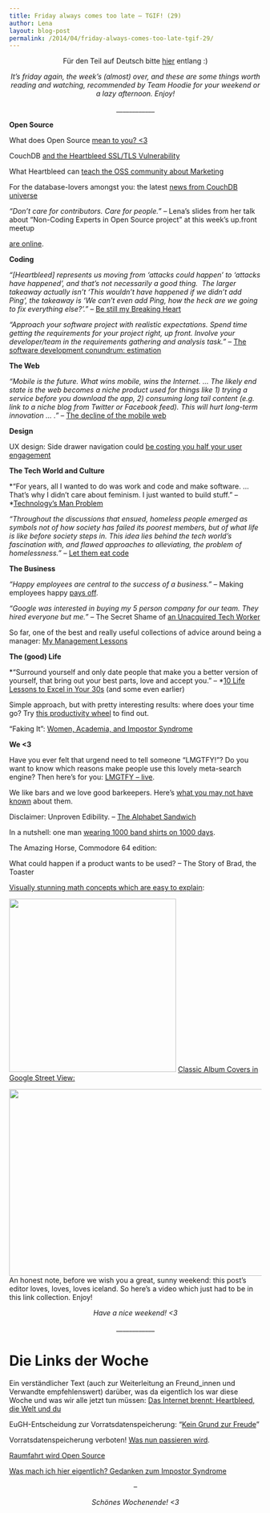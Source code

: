 ```yaml
---
title: Friday always comes too late – TGIF! (29)
author: Lena
layout: blog-post
permalink: /2014/04/friday-always-comes-too-late-tgif-29/
---
```

<p style="text-align: center;">
  Für den Teil auf Deutsch bitte <a href="#deutsch">hier</a> entlang :)
</p>

<p style="text-align: center;">
  <em>It’s friday again, the week’s (almost) over, and these are some things worth reading and watching, recommended by Team Hoodie for your weekend or a lazy afternoon. Enjoy!</em>
</p>

<p style="text-align: center;">
  ____________
</p>

**Open Source**

What does Open Source [mean to you? <3][1]

CouchDB [and the Heartbleed SSL/TLS Vulnerability][2]

What Heartbleed can [teach the OSS community about Marketing][3]

For the database-lovers amongst you: the latest [news from CouchDB universe][2]

*&#8220;Don&#8217;t care for contributors. Care for people.&#8221;* – Lena&#8217;s slides from her talk about &#8220;Non-Coding Experts in Open Source project&#8221;<!--more--> at this week&#8217;s up.front meetup

[are online][4].

**Coding**

*&#8220;[Heartbleed] represents us moving from &#8216;attacks could happen&#8217; to &#8216;attacks have happened&#8217;, and that’s not necessarily a good thing.  The larger takeaway actually isn’t &#8216;This wouldn’t have happened if we didn’t add Ping&#8217;, the takeaway is &#8216;We can’t even add Ping, how the heck are we going to fix everything else?&#8217;.&#8221;* – [Be still my Breaking Heart][5]

*&#8220;Approach your software project with realistic expectations. Spend time getting the requirements for your project right, up front. Involve your developer/team in the requirements gathering and analysis task.&#8221;* – [The software development conundrum: estimation][6]

**The Web**

*&#8220;Mobile is the future. What wins mobile, wins the Internet. … The likely end state is the web becomes a niche product used for things like 1) trying a service before you download the app, 2) consuming long tail content (e.g. link to a niche blog from Twitter or Facebook feed). This will hurt long-term innovation … .&#8221;* – [The decline of the mobile web][7]

**Design**

<p itemprop="headline">
  UX design: Side drawer navigation could <a href="http://thenextweb.com/dd/2014/04/08/ux-designers-side-drawer-navigation-costing-half-user-engagement/">be costing you half your user engagement</a>
</p>

**The Tech World and Culture**

*&#8220;For years, all I wanted to do was work and code and make software. … That’s why I didn’t care about feminism. I just wanted to build stuff.&#8221; – *[Technology&#8217;s Man Problem][8]

*&#8220;Throughout the discussions that ensued, homeless people emerged as symbols not of how society has failed its poorest members, but of what life is like before society steps in. This idea lies behind the tech world’s fascination with, and flawed approaches to alleviating, the problem of homelessness.&#8221; –* [Let them eat code][9]

**The Business**

*&#8220;Happy employees are central to the success of a business.&#8221;* – Making employees happy [pays off][10].

*&#8220;Google was interested in buying my 5 person company for our team. They hired everyone but me.&#8221;* – The Secret Shame of [an Unacquired Tech Worker][11]

So far, one of the best and really useful collections of advice around being a manager: [My Management Lessons][12]

**The (good) Life**

*&#8220;Surround yourself and only date people that make you a better version of yourself, that bring out your best parts, love and accept you.&#8221; – *[10 Life Lessons to Excel in Your 30s][13] (and some even earlier)

Simple approach, but with pretty interesting results: where does your time go? Try [this productivity wheel][14] to find out.

&#8220;Faking It&#8221;: [Women, Academia, and Impostor Syndrome][15]

**We <3**

Have you ever felt that urgend need to tell someone &#8220;LMGTFY!&#8221;? Do you want to know which reasons make people use this lovely meta-search engine? Then here&#8217;s for you: [LMGTFY &#8211; live][16].

We like bars and we love good barkeepers. Here&#8217;s [what you may not have known][17] about them.

Disclaimer: Unproven Edibility. – [The Alphabet Sandwich][18]

In a nutshell: one man [wearing 1000 band shirts on 1000 days][19].

The Amazing Horse, Commodore 64 edition:



What could happen if a product wants to be used? – The Story of Brad, the Toaster



[Visually stunning math concepts which are easy to explain][20]:

<a href="http://i.stack.imgur.com/D8f8Z.gif" rel="lightbox[1369]" title="Friday always comes too late – TGIF! (29)"><img class="alignnone" alt="" src="http://i.stack.imgur.com/D8f8Z.gif" width="333" height="345" /></a>
[Classic Album Covers in Google Street View:][21]

<a href="http://static.guim.co.uk/sys-images/Guardian/Pix/pictures/2014/4/3/1396538989374/df231e68-7eeb-496d-8214-edb498b01c9e-620x372.jpeg" rel="lightbox[1369]" title="Friday always comes too late – TGIF! (29)"><img class="alignnone" alt="" src="http://static.guim.co.uk/sys-images/Guardian/Pix/pictures/2014/4/3/1396538989374/df231e68-7eeb-496d-8214-edb498b01c9e-620x372.jpeg" width="620" height="372" /></a>
An honest note, before we wish you a great, sunny weekend: this post&#8217;s editor loves, loves, loves iceland. So here&#8217;s a video which just had to be in this link collection. Enjoy!



<p style="text-align: center;">
  <em>Have a nice weekend! <3</em>
</p>

<p style="text-align: center;">
  ____________
</p>

# <a id="deutsch"></a>Die Links der Woche

Ein verständlicher Text (auch zur Weiterleitung an Freund_innen und Verwandte empfehlenswert) darüber, was da eigentlich los war diese Woche und was wir alle jetzt tun müssen: [Das Internet brennt: Heartbleed, die Welt und du][22]

EuGH-Entscheidung zur Vorratsdatenspeicherung: &#8220;[Kein Grund zur Freude][23]&#8221;

Vorratsdatenspeicherung verboten! [Was nun passieren wird][24].

[Raumfahrt wird Open Source][25]

[Was mach ich hier eigentlich? Gedanken zum Impostor Syndrome][26]

<p style="text-align: center;">
  –
</p>

<p style="text-align: center;">
  <em>Schönes Wochenende! <3</em>
</p>

 [1]: https://github.com/nickdesaulniers/What-Open-Source-Means-To-Me
 [2]: https://blogs.apache.org/couchdb/entry/couchdb_and_the_heartbleed_ssl
 [3]: http://www.kalzumeus.com/2014/04/09/what-heartbleed-can-teach-the-oss-community-about-marketing/
 [4]: https://speakerdeck.com/ffffux/confessions-of-an-alien-attracting-non-coding-experts-to-your-open-source-project-1
 [5]: http://dankaminsky.com/2014/04/10/heartbleed/
 [6]: http://bob.yexley.net/the-software-development-conundrum-estimation/
 [7]: http://cdixon.org/2014/04/07/the-decline-of-the-mobile-web/
 [8]: http://mobile.nytimes.com/2014/04/06/technology/technologys-man-problem.html?referrer=
 [9]: http://www.dissentmagazine.org/article/let-them-eat-code
 [10]: http://read.feedly.com/html?url=http%3A%2F%2Fm.entrepreneur.com%2Farticle%2F232702&theme=white
 [11]: http://nymag.com/daily/intelligencer/2014/04/secret-shame-of-an-unacquired-techie.html
 [12]: http://firstround.com/article/My-Management-Lessons-from-Three-Failed-Startups-Google-Apple-Dropbox-Twitter-and-Square
 [13]: http://markmanson.net/10-life-lessons-excel-30s
 [14]: http://www.womenyoushouldknow.net/time-go-use-wheel-productivity-find/
 [15]: https://chroniclevitae.com/news/412-faking-it-women-academia-and-impostor-syndrome?cid=at
 [16]: http://live.lmgtfy.com/
 [17]: http://www.thrillist.com/drink/nation/understanding-bartenders-things-you-didn-t-know-about-bartending-thrillist-nation
 [18]: http://dudefoods.com/the-alphabet-sandwich/
 [19]: http://minorthread.com/archive
 [20]: http://math.stackexchange.com/questions/733754/visually-stunning-math-concepts-which-are-easy-to-explain
 [21]: http://www.theguardian.com/cities/gallery/2014/apr/07/classic-album-covers-in-google-street-view-in-pictures
 [22]: http://kleinerdrei.org/2014/04/das-internet-brennt-heartbleed-die-welt-und-du/
 [23]: http://irights.info/eugh-entscheidung-zur-vorratsdatenspeicherung-kein-grund-zur-freude
 [24]: http://www.dondahlmann.de/?p=24515
 [25]: http://www.golem.de/news/nasa-raumfahrt-wird-open-source-1404-105668.html
 [26]: http://femgeeks.de/was-mach-ich-hier-eigentlich-gedanken-zum-impostor-syndrome/